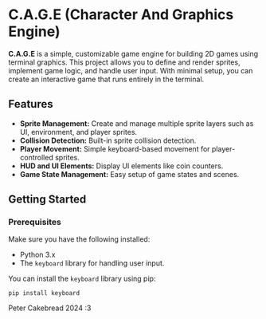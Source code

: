 # C.A.G.E (Character And Graphics Engine)

**C.A.G.E** is a simple, customizable game engine for building 2D games using terminal graphics. This project allows you to define and render sprites, implement game logic, and handle user input. With minimal setup, you can create an interactive game that runs entirely in the terminal.

## Features

- **Sprite Management:** Create and manage multiple sprite layers such as UI, environment, and player sprites.
- **Collision Detection:** Built-in sprite collision detection.
- **Player Movement:** Simple keyboard-based movement for player-controlled sprites.
- **HUD and UI Elements:** Display UI elements like coin counters.
- **Game State Management:** Easy setup of game states and scenes.

## Getting Started

### Prerequisites

Make sure you have the following installed:
- Python 3.x
- The `keyboard` library for handling user input.
  
You can install the `keyboard` library using pip:

`pip install keyboard`

Peter Cakebread 2024 :3
